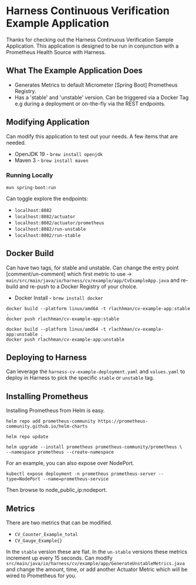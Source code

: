 # Harness Continuous Verification Example Application
Thanks for checking out the Harness Continuous Verification Sample Application. This application
is designed to be run in conjunction with a Prometheus Health Source with Harness. 

## What The Example Application Does

* Generates Metrics to default Micrometer [Spring Boot] Prometheus Registry.
* Has a 'stable' and 'unstable' version. Can be triggered via a Docker Tag e.g during a deployment
or on-the-fly via the REST endpoints. 


## Modifying Application
Can modify this application to test out your needs. A few items that are needed. 

* OpenJDK 19 - `brew install openjdk`
* Maven 3 - `brew install maven`

### Running Locally

```
mvn spring-boot:run
```

Can toggle explore the endpoints:

* `localhost:8082`
* `localhost:8082/actuator`
* `localhost:8082/actuator/prometheus`
* `localhost:8082/run-unstable`
* `localhost:8082/run-stable`

## Docker Build
Can have two tags, for stable and unstable. Can change the entry point [comment/un-comment] which
first metric to use -> `main/src/main/java/io/harness/cv/example/app/CvExampleApp.java` and re-build and re-push
to a Docker Registry of your choice. 

* Docker Install - `brew install docker`

```
docker build --platform linux/amd64 -t rlachhman/cv-example-app:stable .
docker push rlachhman/cv-example-app:stable  

docker build --platform linux/amd64 -t rlachhman/cv-example-app:unstable .
docker push rlachhman/cv-example-app:unstable  
```

## Deploying to Harness
Can leverage the `harness-cv-example-deployment.yaml` and `values.yaml` to deploy in Harness to pick the specific `stable` or `unstable` tag. 

## Installing Prometheus 
Installing Prometheus from Helm is easy.

```
helm repo add prometheus-community https://prometheus-community.github.io/helm-charts

helm repo update

helm upgrade --install prometheus prometheus-community/prometheus \
--namespace prometheus --create-namespace
```

For an example, you can also expose over NodePort.

```
kubectl expose deployment -n prometheus prometheus-server --type=NodePort --name=prometheus-service
```

Then browse to node_public_ip:nodeport.

## Metrics
There are two metrics that can be modified. 

* `CV_Counter_Example_total`
* `CV_Gauge_Example{}`

In the `stable` version these are flat. In the `un-stable` versions these metrics increment up every 15 seconds. Can modify 
`src/main/java/io/harness/cv/example/app/GenerateUnstableMetrics.java` and change the amount, time, or add another Actuator Metric
which will be wired to Prometheus for you. 
